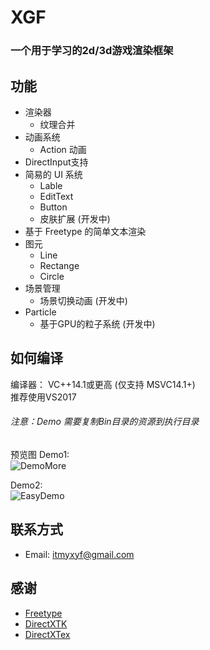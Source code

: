 #           XGF
### 一个用于学习的2d/3d游戏渲染框架
  
## 功能

*  渲染器
    *  纹理合并
* 动画系统
    * Action 动画
* DirectInput支持
* 简易的 UI 系统
    * Lable
    * EditText
    * Button
    * 皮肤扩展 (开发中)
* 基于 Freetype 的简单文本渲染
* 图元
    * Line
    * Rectange
    * Circle
* 场景管理
    * 场景切换动画 (开发中)
* Particle
    * 基于GPU的粒子系统 (开发中)
  
## 如何编译
编译器： VC++14.1或更高 (仅支持 MSVC14.1+)  
推荐使用VS2017  
  
###### 注意：Demo 需要复制Bin目录的资源到执行目录
 预览图
 Demo1:  
![DemoMore](https://raw.githubusercontent.com/kadds/XGF/master/Preview/TT.PNG)
  
  Demo2:  
![EasyDemo](https://raw.githubusercontent.com/kadds/XGF/master/Preview/TT2.PNG)
 
## 联系方式
  
* Email: <itmyxyf@gmail.com>
  
## 感谢
* [Freetype](https://sourceforge.net/projects/freetype/) 
* [DirectXTK](https://github.com/Microsoft/DirectXT)
* [DirectXTex](https://github.com/Microsoft/DirectXTex)
